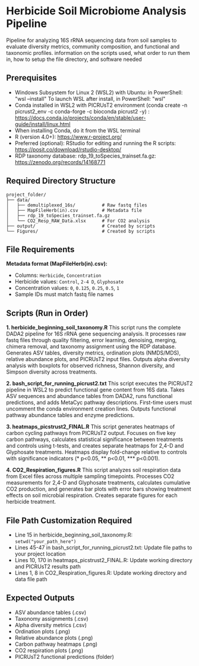 # Herbicide Soil Microbiome Analysis Pipeline
Pipeline for analyzing 16S rRNA sequencing data from soil samples to evaluate diversity metrics, community composition, and functional and taxonomic profiles.
information on the scripts used, what order to run them in, how to setup the file directory, and software needed

## Prerequisites
- Windows Subsystem for Linux 2 (WSL2) with Ubuntu: in PowerShell: "wsl –install"
  To launch WSL after install, in PowerShell: "wsl"
- Conda installed in WSL2 with PICRUsT2 environment (conda create -n picrust2_env -c conda-forge -c bioconda picrust2 -y) : https://docs.conda.io/projects/conda/en/stable/user-guide/install/linux.html
- When installing Conda, do it from the WSL terminal
- R (version 4.0+): https://www.r-project.org/
- Preferred (optional): RStudio for editing and running the R scripts: https://posit.co/download/rstudio-desktop/
- RDP taxonomy database: rdp_19_toSpecies_trainset.fa.gz: https://zenodo.org/records/14168771

## Required Directory Structure
```
project_folder/
├── data/
│   ├── demultiplexed_16s/          # Raw fastq files
│   ├── MapFileHerb(in).csv         # Metadata file
│   ├── rdp_19_toSpecies_trainset.fa.gz
│   └── CO2_Resp_RAW_Data.xlsx      # For CO2 analysis
├── output/                         # Created by scripts
└── Figures/                        # Created by scripts
```

## File Requirements
**Metadata format (MapFileHerb(in).csv):**
- Columns: `Herbicide`, `Concentration`
- Herbicide values: `Control`, `2-4 D`, `Glyphosate`
- Concentration values: `0`, `0.125`, `0.25`, `0.5`, `1`
- Sample IDs must match fastq file names

## Scripts (Run in Order)

**1. herbicide_beginning_soil_taxonomy.R**
This script runs the complete DADA2 pipeline for 16S rRNA gene sequencing analysis. It processes raw fastq files through quality filtering, error learning, denoising, merging, chimera removal, and taxonomy assignment using the RDP database. Generates ASV tables, diversity metrics, ordination plots (NMDS/MDS), relative abundance plots, and PICRUsT2 input files. Outputs alpha diversity analysis with boxplots for observed richness, Shannon diversity, and Simpson diversity across treatments.

**2. bash_script_for_running_picrust2.txt**
This script executes the PICRUsT2 pipeline in WSL2 to predict functional gene content from 16S data. Takes ASV sequences and abundance tables from DADA2, runs functional predictions, and adds MetaCyc pathway descriptions. First-time users must uncomment the conda environment creation lines. Outputs functional pathway abundance tables and enzyme predictions.

**3. heatmaps_picstrust2_FINAL.R**
This script generates heatmaps of carbon cycling pathways from PICRUsT2 output. Focuses on five key carbon pathways, calculates statistical significance between treatments and controls using t-tests, and creates separate heatmaps for 2,4-D and Glyphosate treatments. Heatmaps display fold-change relative to controls with significance indicators (* p<0.05, ** p<0.01, *** p<0.001).

**4. CO2_Respiration_figures.R**
This script analyzes soil respiration data from Excel files across multiple sampling timepoints. Processes CO2 measurements for 2,4-D and Glyphosate treatments, calculates cumulative CO2 production, and generates bar plots with error bars showing treatment effects on soil microbial respiration. Creates separate figures for each herbicide treatment.

## File Path Customization Required
- Line 15 in herbicide_beginning_soil_taxonomy.R: `setwd("your_path_here")`
- Lines 45-47 in bash_script_for_running_picrust2.txt: Update file paths to your project location
- Lines 10, 170 in heatmaps_picstrust2_FINAL.R: Update working directory and PICRUsT2 results path
- Lines 1, 8 in CO2_Respiration_figures.R: Update working directory and data file path

## Expected Outputs
- ASV abundance tables (.csv)
- Taxonomy assignments (.csv)
- Alpha diversity metrics (.csv)
- Ordination plots (.png)
- Relative abundance plots (.png)
- Carbon pathway heatmaps (.png)
- CO2 respiration plots (.png)
- PICRUsT2 functional predictions (folder)


